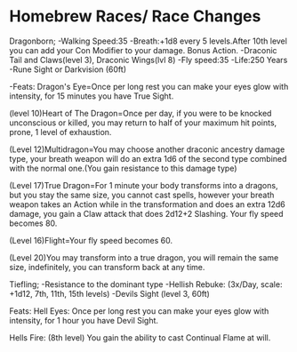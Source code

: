 # Homebrew Races/ Race Changes

Dragonborn;
-Walking Speed:35
-Breath:+1d8 every 5 levels.After 10th level you can add your Con Modifier to your damage. Bonus Action.
-Draconic Tail and Claws(level 3), Draconic Wings(lvl 8)
-Fly speed:35
-Life:250 Years
-Rune Sight or Darkvision (60ft)

-Feats:
Dragon's Eye=Once per long rest you can make your eyes glow with intensity, for 15 minutes you have True Sight.

(level 10)Heart of The Dragon=Once per day, if you were to be knocked unconscious or killed, you may return to half of your maximum hit points, prone, 1 level of exhaustion.

(Level 12)Multidragon=You may choose another draconic ancestry damage type, your breath weapon will do an extra 1d6 of the second type combined with the normal one.(You gain resistance to this damage type)

(Level  17)True Dragon=For 1 minute your body transforms into a dragons, but you stay the same size, you cannot cast spells, however your breath weapon takes an Action while in the transformation and does an extra 12d6 damage, you gain a Claw attack that does 2d12+2 Slashing. Your fly speed becomes 80.

(Level 16)Flight=Your fly speed becomes 60.

(Level 20)You may transform into a true dragon, you will remain the same size, indefinitely, you can transform back at any time.

Tiefling;
-Resistance to the dominant type
-Hellish Rebuke: (3x/Day, scale: +1d12, 7th, 11th, 15th levels)
-Devils Sight (level 3, 60ft)

Feats:
Hell Eyes: Once per long rest you can make your eyes glow with intensity, for 1 hour you have Devil Sight.

Hells Fire: (8th level) You gain the ability to cast Continual Flame at will.
